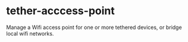 # tether-acccess-point
Manage a Wifi access point for one or more tethered devices, or bridge local wifi networks.
